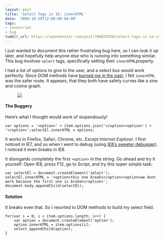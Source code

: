 ```yaml
---
layout: post
title: 'Select Tags in IE: innerHTML'
date: '2009-10-29T12:08:00-04:00'
tags:
- javascript
- bug
tumblr_url: https://seanmonstar.com/post/708829330/select-tags-in-ie-innerhtml
---
```

I just wanted to document this rather frustrating bug here, so I can look it up later, and hopefully help anyone else who is running into something similar. This bug involves `select` tags, specifically setting their `innerHTML`property.

I had a list of options to give to the user, and a select box would work perfectly. Since DOM methods have [burned me in the past](http://seanmonstar.com/blog/dont-use-the-dom-to-insert-flash/), I felt `innerHTML` was the safer route. It appears, that they both have safety curves like a sine and cosine graph.

<figure class="tmblr-full" data-orig-height="222" data-orig-width="322"><img src="https://64.media.tumblr.com/45a7f3c1268e5345b73b1f373f391dc1/a18c2b652749ba34-73/s540x810/9baf9c961b135c0b67c06d77f6edf7b64aefa704.jpg" data-orig-height="222" data-orig-width="322"></figure>

#### The Buggery

Here’s what I thought would work of stupendously!

    var options = '<option>' + item.options.join('</option><option>') + '</option>';selectEl.innerHTML = options;

It works in Firefox, Safari, Chrome, etc. _Except Internet Explorer_. I first noticed in IE7, and so when I went to debug (using [IE8’s sweeter debugger](http://twitter.com/seanmonstar/status/3540098404)), I noticed it even breaks in IE8.

It disregards completely the first `<option>` in the string. Go ahead and try it yourself. Open IE8, press F12, go to Script, and try this super simple task:

    var selectEl = document.createElement('select');
    selectEl.innerHTML = '<option>this one breaks</option><option>we dont work because the first one is broken</option>';
    document.body.appendChild(selectEl);

#### Solution

It breaks even that. So I resorted to DOM methods to build my select field.

    for(var i = 0; i < item.options.length; i++) {    
    	var option = document.createElement('option');    
    	option.innerHTML = item.options[i];    
    	select.appendChild(option); 
    }


